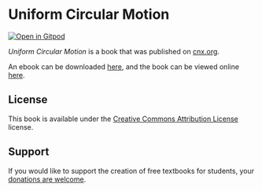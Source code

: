 # Uniform Circular Motion

[![Open in Gitpod](https://gitpod.io/button/open-in-gitpod.svg)](https://gitpod.io/from-referrer/)

_Uniform Circular Motion_ is a book that was published on [cnx.org](https://cnx.org/).

An ebook can be downloaded [here](https://github.com/cnx-user-books/cnxbook-uniform-circular-motion/releases/latest), and the book can be viewed online [here](https://github.com/cnx-user-books/cnxbook-uniform-circular-motion/releases/latest).

## License
This book is available under the [Creative Commons Attribution License](./LICENSE) license.

## Support
If you would like to support the creation of free textbooks for students, your [donations are welcome](https://riceconnect.rice.edu/donation/support-openstax-banner).
